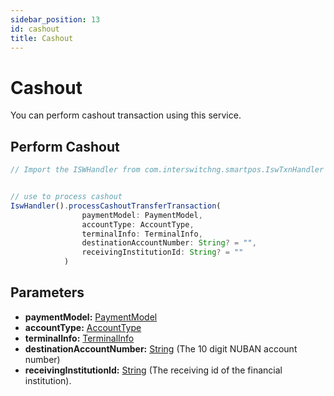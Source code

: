 ```yaml
---
sidebar_position: 13
id: cashout
title: Cashout
---
```




# Cashout

You can perform cashout transaction using this service.


## Perform Cashout

```jsx
// Import the ISWHandler from com.interswitchng.smartpos.IswTxnHandler


// use to process cashout
IswHandler().processCashoutTransferTransaction(
                paymentModel: PaymentModel,
                accountType: AccountType,
                terminalInfo: TerminalInfo,
                destinationAccountNumber: String? = "",
                receivingInstitutionId: String? = ""
            )

```

## Parameters

- **paymentModel:** [PaymentModel](/docs/Classes/paymentModel)
- **accountType:** [AccountType](/docs/classes/account-type)
- **terminalInfo:** [TerminalInfo](/docs/Classes/terminalInfo)
- **destinationAccountNumber:** [String](#) (The 10 digit NUBAN account number)
- **receivingInstitutionId:** [String](#) (The receiving id of the financial institution).
##

